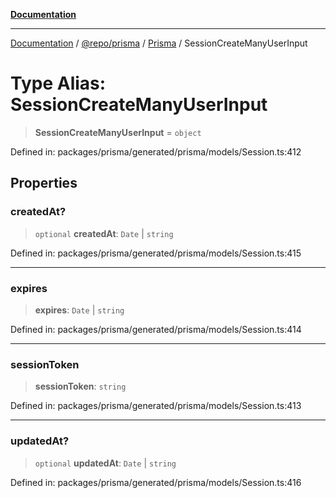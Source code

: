 [**Documentation**](../../../../../README.md)

***

[Documentation](../../../../../README.md) / [@repo/prisma](../../../README.md) / [Prisma](../README.md) / SessionCreateManyUserInput

# Type Alias: SessionCreateManyUserInput

> **SessionCreateManyUserInput** = `object`

Defined in: packages/prisma/generated/prisma/models/Session.ts:412

## Properties

### createdAt?

> `optional` **createdAt**: `Date` \| `string`

Defined in: packages/prisma/generated/prisma/models/Session.ts:415

***

### expires

> **expires**: `Date` \| `string`

Defined in: packages/prisma/generated/prisma/models/Session.ts:414

***

### sessionToken

> **sessionToken**: `string`

Defined in: packages/prisma/generated/prisma/models/Session.ts:413

***

### updatedAt?

> `optional` **updatedAt**: `Date` \| `string`

Defined in: packages/prisma/generated/prisma/models/Session.ts:416
